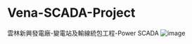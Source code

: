 # Vena-SCADA-Project
雲林新興發電廠-變電站及輸線統包工程-Power SCADA
![image](https://github.com/Yan-Ju-Wang/Vena-SCADA-Project/assets/125424141/88cd3527-4ed0-4bbe-83de-1e06daed363c)
